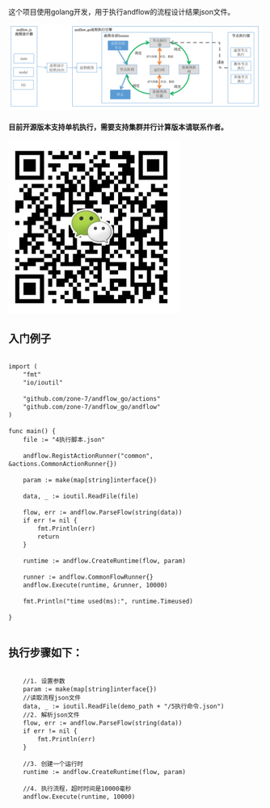这个项目使用golang开发，用于执行andflow的流程设计结果json文件。

<img src="./doc/arch.png"/>

#### 目前开源版本支持单机执行，需要支持集群并行计算版本请联系作者。
<img src="./doc/wx.png"/>


## 入门例子
```

import (
	"fmt"
	"io/ioutil"

	"github.com/zone-7/andflow_go/actions"
	"github.com/zone-7/andflow_go/andflow"
)

func main() {
	file := "4执行脚本.json"

	andflow.RegistActionRunner("common", &actions.CommonActionRunner{})

	param := make(map[string]interface{})

	data, _ := ioutil.ReadFile(file)

	flow, err := andflow.ParseFlow(string(data))
	if err != nil {
		fmt.Println(err)
		return
	}

	runtime := andflow.CreateRuntime(flow, param)

	runner := andflow.CommonFlowRunner{}
	andflow.Execute(runtime, &runner, 10000)

	fmt.Println("time used(ms):", runtime.Timeused)

}


```

## 执行步骤如下：
```
    
    //1. 设置参数
	param := make(map[string]interface{})
    //读取流程json文件 
	data, _ := ioutil.ReadFile(demo_path + "/5执行命令.json")
    //2. 解析json文件
	flow, err := andflow.ParseFlow(string(data))
	if err != nil {
		fmt.Println(err)
	}
 
    //3. 创建一个运行时
	runtime := andflow.CreateRuntime(flow, param)
     
    //4. 执行流程，超时时间是10000毫秒
	andflow.Execute(runtime, 10000)
      

```

